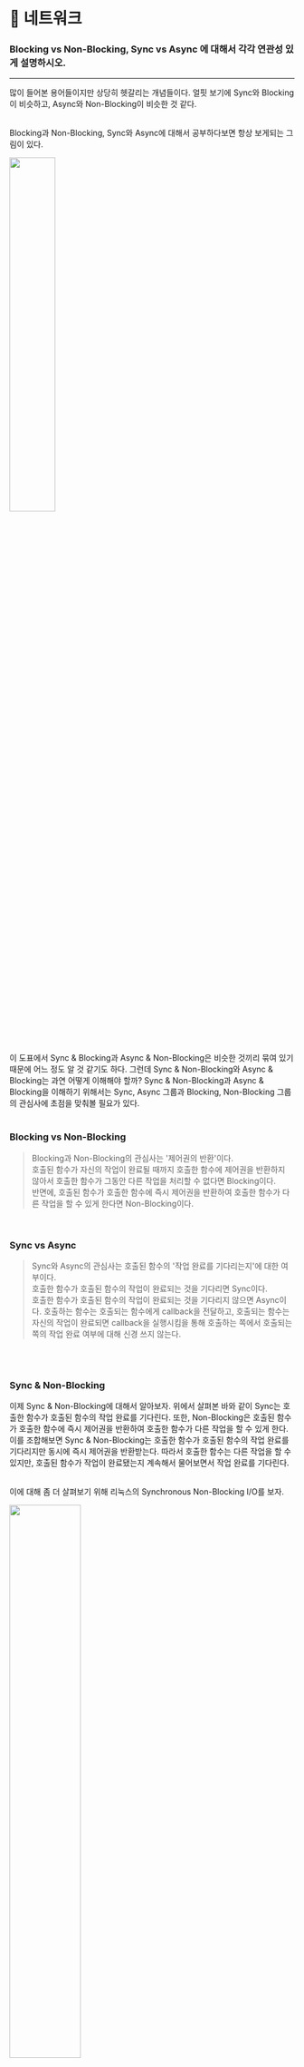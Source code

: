 # 🐼 네트워크


### Blocking vs Non-Blocking, Sync vs Async 에 대해서 각각 연관성 있게 설명하시오.

---

많이 들어본 용어들이지만 상당히 헷갈리는 개념들이다. 얼핏 보기에 Sync와 Blocking이 비슷하고, Async와 Non-Blocking이 비슷한 것 같다.   
</br>

Blocking과 Non-Blocking, Sync와 Async에 대해서 공부하다보면 항상 보게되는 그림이 있다.    
<div><img src="https://user-images.githubusercontent.com/56947879/135707152-44474515-27a6-4f54-95a2-e7f223e38555.png" align="center" width="40%"></div>
</br>
이 도표에서 Sync & Blocking과 Async & Non-Blocking은 비슷한 것끼리 묶여 있기 때문에 어느 정도 알 것 같기도 하다. 그런데 Sync & Non-Blocking와 Async & Blocking는 과연 어떻게 이해해야 할까?    
Sync & Non-Blocking과 Async & Blocking을 이해하기 위해서는 Sync, Async 그룹과 Blocking, Non-Blocking 그룹의 관심사에 초점을 맞춰볼 필요가 있다.    
</br>
</br>

### Blocking vs Non-Blocking    
> Blocking과 Non-Blocking의 관심사는 '제어권의 반환'이다.    
> 호출된 함수가 자신의 작업이 완료될 때까지 호출한 함수에 제어권을 반환하지 않아서 호출한 함수가 그동안 다른 작업을 처리할 수 없다면 Blocking이다.    
> 반면에, 호출된 함수가 호출한 함수에 즉시 제어권을 반환하여 호출한 함수가 다른 작업을 할 수 있게 한다면 Non-Blocking이다.        
</br>

### Sync vs Async     
> Sync와 Async의 관심사는 호출된 함수의 '작업 완료를 기다리는지'에 대한 여부이다.    
> 호출한 함수가 호출된 함수의 작업이 완료되는 것을 기다리면 Sync이다.    
> 호출한 함수가 호출된 함수의 작업이 완료되는 것을 기다리지 않으면 Async이다. 호출하는 함수는 호출되는 함수에게 callback을 전달하고, 호출되는 함수는 자신의 작업이 완료되면 callback을 실행시킴을 통해 호출하는 쪽에서 호출되는 쪽의 작업 완료 여부에 대해 신경 쓰지 않는다.    
</br>
</br>

### Sync & Non-Blocking    
이제 Sync & Non-Blocking에 대해서 알아보자. 위에서 살펴본 바와 같이 Sync는 호출한 함수가 호출된 함수의 작업 완료를 기다린다. 또한, Non-Blocking은 호출된 함수가 호출한 함수에 즉시 제어권을 반환하여 호출한 함수가 다른 작업을 할 수 있게 한다. 이를 조합해보면 Sync & Non-Blocking는 호출한 함수가 호출된 함수의 작업 완료를 기다리지만 동시에 즉시 제어권을 반환받는다. 따라서 호출한 함수는 다른 작업을 할 수 있지만, 호출된 함수가 작업이 완료됐는지 계속해서 물어보면서 작업 완료를 기다린다.   
</br> 

이에 대해 좀 더 살펴보기 위해 리눅스의 Synchronous Non-Blocking I/O를 보자.    
<div><img src="https://user-images.githubusercontent.com/56947879/135711959-7ebcf563-4f90-472b-92ca-cd5bdf0b2831.png" align="center" width="50%"></div>
Application이 System call을 통해 Kernel에게 제어권을 넘긴다. Kernel은 작업이 완료되지 않았지만 즉시 Application에 제어권을 반환하고, 작업이 완료되지 않았다는 오류(EAGAIN, EWOULDBLOCK)를 반환하여 다시 호출해야 함을 알린다. Application은 계속해서 read, accept같은 함수를 호출하여 I/O를 완료할 수 있는 상태가 되었나 계속해서 물어보면서 작업 완료를 기다린다.    
이를 통해 살펴보면 Kernel이 Application에 즉시 제어권을 반환기 때문에 Non-Blocking이다. 또한, Application이 I/O를 완료할 수 있는 상태가 되었나 계속해서 물어보면서 작업 완료를 기다리기 때문에 Sync이다. 이러한 방식은 Context-Switch로 인해 Cost가 계속해서 발생하긴 하지만, Application은 제어권을 갖고 있기 때문에 작업 완료에 대해 물어보는 중간 중간에 자신의 작업을 처리할 수 있다.    
</br>
</br>

### Async & Blocking    
Async & Blocking에 대해 알아보자. 위에서 살펴본 바와 같이 Async는 호출한 함수가 호출된 함수의 작업 완료를 기다리지 않는다. 또한, Blocking은 호출된 함수가 작업을 완료할 때 까지 호출한 함수에 제어권을 넘기지 않는다. 어차피 Blocking이 되어서 다른 작업을 처리할 수 없는데 작업 완료도 기다리지 않는다는 점에서 이 방식은 이점이 없어보인다.    
이와 같은 경우의 예는 대표적으로 Node.js와 MySQL의 조합이 있다. Async & Non-Blocking을 의도했지만 실제로는 Async & Blocking이 되어버린 케이스다. Node.js에서는 MySQL에 Async로 접근을 하여도 DB 작업을 호출할 때는 MySQL에서 제공하는 드라이버를 호출하게 되는데 이 드라이버가 Blocking방식이다.    
따라서 Async & Blocking는 특출난 이점이 없어서 의도하여 사용할 필요는 없지만, Async & Non-Blocking 방식을 사용하는 과정에서 하나라도 Blocking이 포함되어 있으면 의도와는 다르게 Async & Blocking이 되어버린다고 생각할 수 있다.
</br>
</br>

### 마무리
> Blocking과 Non-Blocking의 관심사는 '제어권의 반환'. 제어권을 즉시 반환하면 Non-Blocking, 그렇지 않으면 Blocking    
> Sync와 Async의 관심사는 호출된 함수의 '작업 완료를 기다리는지'에 대한 여부. 작업 완료를 기다리면 Sync, 그렇지 않으면 Async    

---

### TCP, UDP에 대해서 설명하시오. 그리고 차이점을 설명하시오.

---
TCP와 UDP는 모두 전송 계층에서 사용되는 프로토콜이다. 전송 계층에서는 데이터를 포트번호에 해당하는 프로세스에 전달하는 것을 담당한다.    
</br>     

#### TCP는     
> - 3 way-handshake를 통해 Connection을 연결하여 양방향 통신을 한다.     
> - 데이터의 순차 전송을 보장한다.     
> - 흐름제어(Flow Control)를 한다. 흐름제어는 데이터 처리 속도를 조절하여 수신자의 버퍼 오버플로우를 방지하는 것이다.     
> - 혼잡제어(Congestion control)를 한다. 네트워크 내에 패킷의 수가 과도하게 증가하는 현상을 혼잡이라고 하고 네트워크의 혼잡을 피하기 위해 송신측에서 보내는 데이터의 전송속도를 강제로 줄이게 작업을 혼잡제어라고 한다.        
> - TCP는 전송의 신뢰성은 보장하지만 3 way-handshake을 통해 매번 Connection을 연결하기 때문에 시간 손실이 발생하고, 패킷을 조금만 손실해도 재전송을 해야한다는 단점이 있다.                
</br>     
   
#### UDP는     
> - TCP보다 신뢰성은 떨어지지만, 전송 속도가 일반적으로 빠르다. TCP처럼 Connection을 연결하지 않고 Connectionless 상태로 통신을 한다.     
> - TCP의 특징인 순차 전송, 흐름제어, 혼잡제어를 보장하지 않는다.     
> - 비교적 데이터의 신뢰성이 중요하지 않을 때 사용된다. 주로 실시간 방송과 온라인 게임에서 UDP가 사용된다.     

---

### Request Header, Response Header 에 대해서 아는 대로 쓰시오. (요청헤더, 응답헤더) 

---


---

### DNS 에 대해서 설명하시오.

---


---

